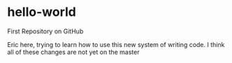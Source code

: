 # hello-world
First Repository on GitHub

Eric here, trying to learn how to use this new system of writing code.
I think all of these changes are not yet on the master
